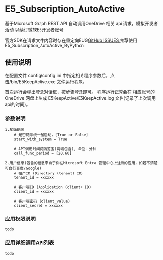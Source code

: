 # E5_Subscription_AutoActive

基于Microsoft Graph REST API 自动调用OneDrive 相关 api 请求，模拟开发者活动
以续订微软E5开发者账号

官方SDK在请求文件内容时存在重定向BUG[GitHub ISSUES](https://github.com/microsoftgraph/msgraph-sdk-python/issues/504),推荐使用E5_Subscription_AutoActive_ByPython


## 使用说明

在配置文件 config/config.ini 中指定相关程序参数后，点击/bin/E5KeepActive.exe 文件运行程序。

首次运行会弹出登录对话框，按步骤登录即可。
程序运行正常会在 相应账号的 OneDrive 网盘上生成 E5KeepActive/E5KeepActive.log 文件(记录了上次调用api的时间)。

### 参数说明

    1.基础配置
        # 是否随系统一起启动，[True or False]
        start_with_system = True

        # API调用时间间隔范围(两端包含), 单位：分钟
        call_func_period = [20,60]

    2.用户信息(包含的信息来自于你在Microsoft Entra 管理中心上注册的应用，如若不清楚可自行百度/Google)
        # 租户ID (Directory (tenant) ID)  
        tenant_id = xxxxxx

        # 客户端ID (Application (client) ID)
        client_id = xxxxxx

        # 客户端密码 (client_value)
        client_secret = xxxxxx

### 应用权限说明

    todo

### 应用详细调用API列表

    todo
